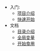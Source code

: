 
- 入门:
  - [项目介绍](README.md)
  - [快速开始](Quickstart.md)
- 文档
  - [目录介绍](Catalogue.md)
  - [全局变量](GlobalVariable.md)
  - [开始食用](Start.md)